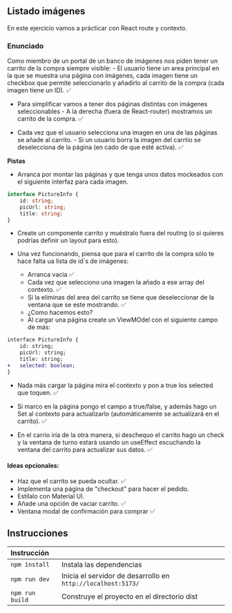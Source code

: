 ## Listado imágenes

En este ejercicio vamos a prácticar con React route y contexto.

### Enunciado

Como miembro de un portal de un banco de imágenes nos piden tener un carrito de la compra siempre visible: - El usuario tiene un area principal en la que se muestra una página con imágenes, cada imagen tiene un checkbox que permite seleccionarlo y añadirlo al carrito de la compra (cada imagen tiene un ID). ✅

- Para simplificar vamos a tener dos páginas distintas con imágenes seleccionables - A la derecha (fuera de React-router) mostramos un carrito de la compra. ✅

- Cada vez que el usuario selecciona una imagen en una de las páginas se añade al carrito. - Si un usuario borra la imagen del carrtio se deselecciona de la página (en cado de que esté activa). ✅

**Pistas**

- Arranca por montar las páginas y que tenga unos datos mockeados con el siguiente interfaz para cada imagen.

```ts
interface PictureInfo {
    id: string;
    picUrl: string;
    title: string;
}
```

- Create un componente carrito y muéstralo fuera del routing (o si quieres podrías definir un layout para esto).

- Una vez funcionando, piensa que para el carrito de la compra sólo te hace falta ua lista de id`s de imágenes:
    - Arranca vacía ✅
    - Cada vez que selecciono una imagen la añado a ese array del contexto. ✅
    - Si la eliminas del area del carrito se tiene que deseleccionar de la ventana que se este mostrando. ✅
    - ¿Como hacemos esto?
    - Al cargar una página create un ViewMOdel con el siguiente campo de más:

```diff
interface PictureInfo {
    id: string;
    picUrl: string;
    title: string;
+   selected: boolean;    
}
```
- Nada más cargar la página mira el contexto y pon a true los selected que toquen. ✅

- Si marco en la página pongo el campo a true/false, y además hago un Set al contexto para actualizarlo (automáticamente se actualizará en el carrito). ✅

- En el carrio iría de la otra manera, si deschequo el carrito hago un check y la ventana de turno estará usando un useEffect escuchando la ventana del carrito para actualizar sus datos. ✅

#### Ideas opcionales:
- Haz que el carrito se pueda ocultar. ✅
- Implementa una página de "checkout" para hacer el pedido.
- Estílalo con Material UI.
- Añade una opción de vaciar carrito. ✅
- Ventana modal de confirmación para comprar ✅

##  Instrucciones
| Instrucción               |                                                                         |
| :------------------------ | :---------------------------------------------------------------------- |
| `npm install`             | Instala las dependencias                                                |
| `npm run dev`             | Inicia el servidor de desarrollo en `http://localhost:5173/`            |
| `npm run build`           | Construye el proyecto en el directorio dist                             |

